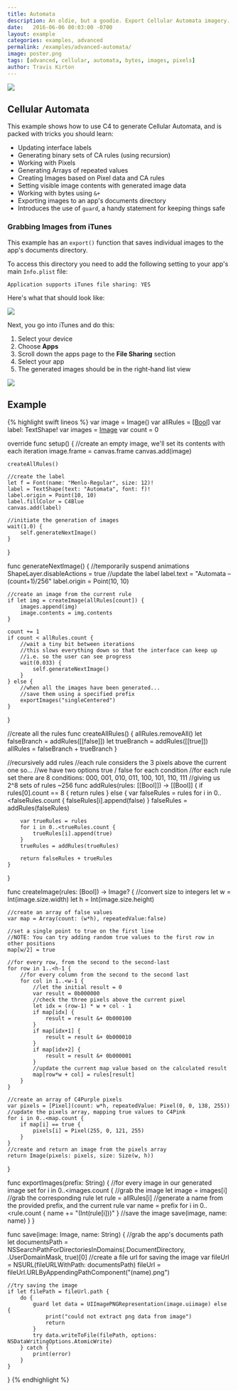 ```yaml
---
title: Automata
description: An oldie, but a goodie. Export Cellular Automata imagery.
date:   2016-06-06 00:03:00 -0700
layout: example
categories: examples, advanced
permalink: /examples/advanced-automata/
image: poster.png
tags: [advanced, cellular, automata, bytes, images, pixels]
author: Travis Kirton
---
```

![](automata.png)

## Cellular Automata
This example shows how to use C4 to generate Cellular Automata, and is packed with tricks you should learn:

* Updating interface labels
* Generating binary sets of CA rules (using recursion)
* Working with Pixels
* Generating Arrays of repeated values
* Creating Images based on Pixel data and CA rules
* Setting visible image contents with generated image data
* Working with bytes using `&+`
* Exporting images to an app's documents directory
* Introduces the use of `guard`, a handy statement for keeping things safe 

### Grabbing Images from iTunes
This example has an `export()` function that saves individual images to the app's documents directory.

To access this directory you need to add the following setting to your app's main `Info.plist` file:

`Application supports iTunes file sharing: YES`

Here's what that should look like:

![](itunesFileSharingSetting.png)

Next, you go into iTunes and do this:

1. Select your device
2. Choose **Apps**
3. Scroll down the apps page to the **File Sharing** section
4. Select your app
5. The generated images should be in the right-hand list view

![](itunesDocuments.png)

## Example
{% highlight swift lineos %}
var image = Image()
var allRules = [[Bool]]()
var label: TextShape!
var images = [Image]()
var count = 0

override func setup() {
    //create an empty image, we'll set its contents with each iteration
    image.frame = canvas.frame
    canvas.add(image)

    createAllRules()

    //create the label
    let f = Font(name: "Menlo-Regular", size: 12)!
    label = TextShape(text: "Automata", font: f)!
    label.origin = Point(10, 10)
    label.fillColor = C4Blue
    canvas.add(label)

    //initiate the generation of images
    wait(1.0) {
        self.generateNextImage()
    }
}

func generateNextImage() {
    //temporarily suspend animations
    ShapeLayer.disableActions = true
    //update the label
    label.text = "Automata – \(count+1)/256"
    label.origin = Point(10, 10)

    //create an image from the current rule
    if let img = createImage(allRules[count]) {
        images.append(img)
        image.contents = img.contents
    }

    count += 1
    if count < allRules.count {
        //wait a tiny bit between iterations
        //this slows everything down so that the interface can keep up
        //i.e. so the user can see progress
        wait(0.033) {
            self.generateNextImage()
        }
    } else {
        //when all the images have been generated...
        //save them using a specified prefix
        exportImages("singleCentered")
    }
}

//create all the rules
func createAllRules() {
    allRules.removeAll()
    let falseBranch = addRules([[false]])
    let trueBranch = addRules([[true]])
    allRules = falseBranch + trueBranch
}

//recursively add rules
//each rule considers the 3 pixels above the current one so...
//we have two options true / false for each condition
//for each rule set there are 8 conditions: 000, 001, 010, 011, 100, 101, 110, 111
//giving us 2^8 sets of rules ~256
func addRules(rules: [[Bool]]) -> [[Bool]] {
    if rules[0].count == 8 {
        return rules
    } else {
        var falseRules = rules
        for i in 0..<falseRules.count {
            falseRules[i].append(false)
        }
        falseRules = addRules(falseRules)

        var trueRules = rules
        for i in 0..<trueRules.count {
            trueRules[i].append(true)
        }
        trueRules = addRules(trueRules)

        return falseRules + trueRules
    }
}

func createImage(rules: [Bool]) -> Image? {
    //convert size to integers
    let w = Int(image.size.width)
    let h = Int(image.size.height)

    //create an array of false values
    var map = Array(count: (w*h), repeatedValue:false)

    //set a single point to true on the first line
    //NOTE: You can try adding random true values to the first row in other positions
    map[w/2] = true

    //for every row, from the second to the second-last
    for row in 1..<h-1 {
        //for every column from the second to the second last
        for col in 1..<w-1 {
            //let the initial result = 0
            var result = 0b000000
            //check the three pixels above the current pixel
            let idx = (row-1) * w + col - 1
            if map[idx] {
                result = result &+ 0b000100
            }
            if map[idx+1] {
                result = result &+ 0b000010
            }
            if map[idx+2] {
                result = result &+ 0b000001
            }
            //update the current map value based on the calculated result
            map[row*w + col] = rules[result]
        }
    }

    //create an array of C4Purple pixels
    var pixels = [Pixel](count: w*h, repeatedValue: Pixel(0, 0, 138, 255))
    //update the pixels array, mapping true values to C4Pink
    for i in 0..<map.count {
        if map[i] == true {
            pixels[i] = Pixel(255, 0, 121, 255)
        }
    }
    //create and return an image from the pixels array
    return Image(pixels: pixels, size: Size(w, h))
}

func exportImages(prefix: String) {
    //for every image in our generated image set
    for i in 0..<images.count {
        //grab the image
        let image = images[i]
        //grab the corresponding rule
        let rule = allRules[i]
        //generate a name from the provided prefix, and the current rule
        var name = prefix
        for i in 0..<rule.count {
            name += "\(Int(rule[i]))"
        }
        //save the image
        save(image, name: name)
    }
}

func save(image: Image, name: String) {
    //grab the app's documents path
    let documentsPath = NSSearchPathForDirectoriesInDomains(.DocumentDirectory,
                                                            .UserDomainMask,
                                                            true)[0]
    //create a file url for saving the image
    var fileUrl = NSURL(fileURLWithPath: documentsPath)
    fileUrl = fileUrl.URLByAppendingPathComponent("\(name).png")

    //try saving the image
    if let filePath = fileUrl.path {
        do {
            guard let data = UIImagePNGRepresentation(image.uiimage) else {
                print("could not extract png data from image")
                return
            }
            try data.writeToFile(filePath, options: NSDataWritingOptions.AtomicWrite)
        } catch {
            print(error)
        }
    }
}
{% endhighlight %}
